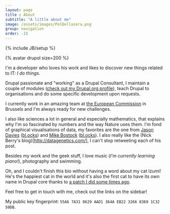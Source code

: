 ```yaml
---
layout: page
title : About
subtitle: "A little about me"
image: /assets/images/PolDellaiera.png
group: navigation
order: -15
---
```

{% include JB/setup %}

<div class="float-left img-thumbnail page-illustration">
{% avatar drupol size=200 %}
</div>

I'm a developer who loves his work and likes to discover new things related to IT: *I do things*.

Drupal passionate and "working" as a Drupal Consultant, I maintain a couple of modules ([check out my Drupal.org profile](https://drupal.org/u/pol)), teach Drupal to organisations and do some specific development upon requests.

I currently work in an amazing team at [the European Commission](https://www.drupal.org/european-commission) in Brussels and I'm always ready for new challenges.

I also like sciences a lot in general and especially mathematics, that explains why I'm so fascinated by numbers and the way Nature uses them.
I'm fond of graphical visualisations of data, my favorites are the one from [Jason Davies](https://www.jasondavies.com/) ([bl.ocks](https://bl.ocks.org/jasondavies)) and [Mike Bostock](https://bost.ocks.org/mike/) ([bl.ocks](https://bl.ocks.org/mbostock)).
I also really like the (Nick Berry's blog)[http://datagenetics.com/], I can't stop retweeting each of his post.

Besides my work and the geek stuff, I love music (_I'm currently learning piano!_), photography and swimming.

Oh, and I couldn't finish this bio without having a word about my cat Izumi! He's the happiest cat in the world and it's also the first cat to have its own name in Drupal core thanks to [a patch I did some times ago](https://api.drupal.org/api/drupal/modules%21system%21system.api.php/function/hook_system_theme_engine_info/7.x).

Feel free to get in touch with me, check out the links on the sidebar!

My public key fingerprint: `55A6 7A31 0629 AAD1 364A EB22 3266 8369 1C32 50DB`.